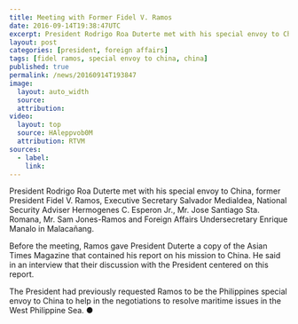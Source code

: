 ```yaml
---
title: Meeting with Former Fidel V. Ramos
date: 2016-09-14T19:38:47UTC
excerpt: President Rodrigo Roa Duterte met with his special envoy to China, former President Fidel V. Ramos, Executive Secretary Salvador Medialdea, National Security Adviser Hermogenes C. Esperon Jr., Mr. Jose Santiago Sta. Romana, Mr. Sam Jones-Ramos and Foreign Affairs Undersecretary Enrique Manalo in Malacañang.
layout: post
categories: [president, foreign affairs]
tags: [fidel ramos, special envoy to china, china]
published: true
permalink: /news/20160914T193847
image:
  layout: auto_width
  source: 
  attribution: 
video:
  layout: top
  source: HAleppvob0M
  attribution: RTVM
sources:
  - label:
    link:
---
```


President Rodrigo Roa Duterte met with his special envoy to China, former President Fidel V. Ramos, Executive Secretary Salvador Medialdea, National Security Adviser Hermogenes C. Esperon Jr., Mr. Jose Santiago Sta. Romana, Mr. Sam Jones-Ramos and Foreign Affairs Undersecretary Enrique Manalo in Malacañang.

Before the meeting, Ramos gave President Duterte a copy of the Asian Times Magazine that contained his report on his mission to China. He said in an interview that their discussion with the President centered on this report.

The President had previously requested Ramos to be the Philippines special envoy to China to help in the negotiations to resolve maritime issues in the West Philippine Sea.
&#x25cf;

